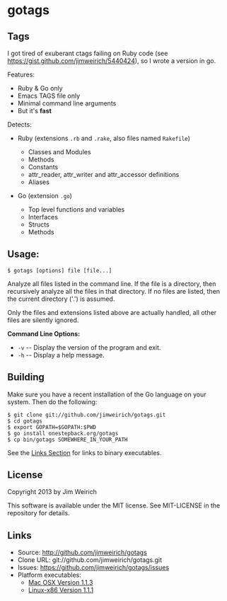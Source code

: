 # gotags

## Tags

I got tired of exuberant ctags failing on Ruby code (see
https://gist.github.com/jimweirich/5440424), so I wrote a version in
go.

Features:

* Ruby & Go only
* Emacs TAGS file only
* Minimal command line arguments
* But it's **fast**

Detects:

* Ruby (extensions <code>.rb</code> and <code>.rake</code>, also files named <code>Rakefile</code>)
  * Classes and Modules
  * Methods
  * Constants
  * attr_reader, attr_writer and attr_accessor definitions
  * Aliases

* Go (extension <code>.go</code>)
  * Top level functions and variables
  * Interfaces
  * Structs
  * Methods

## Usage:

```
$ gotags [options] file [file...]
```

Analyze all files listed in the command line. If the file is a
directory, then recursively analyze all the files in that directory.
If no files are listed, then the current directory ('.') is assumed.

Only the files and extensions listed above are actually handled, all
other files are silently ignored.

**Command Line Options:**

* <code>-v</code> -- Display the version of the program and exit.
* <code>-h</code> -- Display a help message.

## Building

Make sure you have a recent installation of the Go language on your
system.  Then do the following:

```
$ git clone git://github.com/jimweirich/gotags.git
$ cd gotags
$ export GOPATH=$GOPATH:$PWD
$ go install onestepback.org/gotags
$ cp bin/gotags SOMEWHERE_IN_YOUR_PATH
```

See the [Links Section](#links) for links to binary executables.

## License

Copyright 2013 by Jim Weirich

This software is available under the MIT license.  See MIT-LICENSE in
the repository for details.

## Links

* Source: http://github.com/jimweirich/gotags
* Clone URL: git://github.com/jimweirich/gotags.git
* Issues: https://github.com/jimweirich/gotags/issues
* Platform executables:
  * [Mac OSX Version 1.1.3](http://onestepback.org/download/gotags-1.1.3-darwin-x86_64.tgz "TGZ File")
  * [Linux-x86 Version 1.1.1](http://onestepback.org/download/gotags-1.1.1-linux-x86_64.tgz "TGZ File")
